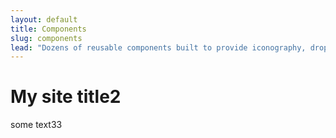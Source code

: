 ```yaml
---
layout: default
title: Components
slug: components
lead: "Dozens of reusable components built to provide iconography, dropdowns, navigation, alerts, popovers, and much more."
---
```


# My site title2

some text33
